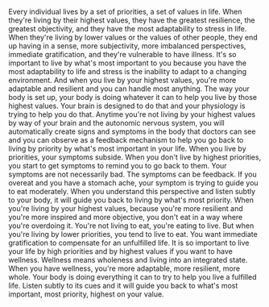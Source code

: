  Every individual lives by a set of priorities, a set of values in life. When they're living by their highest values, they have the greatest resilience, the greatest objectivity, and they have the most adaptability to stress in life. When they're living by lower values or the values of other people, they end up having in a sense, more subjectivity, more imbalanced perspectives, immediate gratification, and they're vulnerable to have illness. It's so important to live by what's most important to you because you have the most adaptability to life and stress is the inability to adapt to a changing environment. And when you live by your highest values, you're more adaptable and resilient and you can handle most anything. The way your body is set up, your body is doing whatever it can to help you live by those highest values. Your brain is designed to do that and your physiology is trying to help you do that. Anytime you're not living by your highest values by way of your brain and the autonomic nervous system, you will automatically create signs and symptoms in the body that doctors can see and you can observe as a feedback mechanism to help you go back to living by priority by what's most important in your life. When you live by priorities, your symptoms subside. When you don't live by highest priorities, you start to get symptoms to remind you to go back to them. Your symptoms are not necessarily bad. The symptoms can be feedback. If you overeat and you have a stomach ache, your symptom is trying to guide you to eat moderately. When you understand this perspective and listen subtly to your body, it will guide you back to living by what's most priority. When you're living by your highest values, because you're more resilient and you're more inspired and more objective, you don't eat in a way where you're overdoing it. You're not living to eat, you're eating to live. But when you're living by lower priorities, you tend to live to eat. You want immediate gratification to compensate for an unfulfilled life. It is so important to live your life by high priorities and by highest values if you want to have wellness. Wellness means wholeness and living into an integrated state. When you have wellness, you're more adaptable, more resilient, more whole. Your body is doing everything it can to try to help you live a fulfilled life. Listen subtly to its cues and it will guide you back to what's most important, most priority, highest on your value.